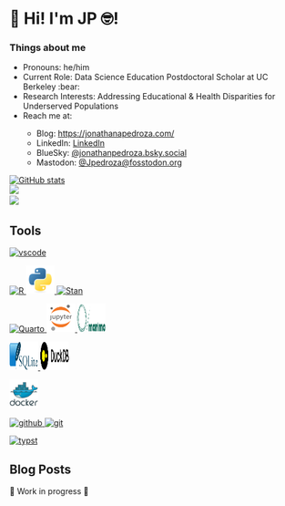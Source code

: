<h1>👋 Hi! I'm JP 🤓!</h1> 

<h3>Things about me</h3>
  <ul>
    <li>Pronouns: he/him</li>
    <li>Current Role: Data Science Education Postdoctoral Scholar at UC Berkeley :bear:</li>
    <li>Research Interests: Addressing Educational & Health Disparities for Underserved Populations</li>
    <li>Reach me at:</li>
      <ul>
        <li>Blog: <a href="https://jonathanapedroza.com/"> https://jonathanapedroza.com/</a> </li>
        <li>LinkedIn: <a href="https://www.linkedin.com/in/jonathan-a-pedroza-phd-5721a7120/"> LinkedIn</a> </li>
        <li>BlueSky: <a href="https://bsky.app/profile/jonathanpedroza.bsky.social"> @jonathanpedroza.bsky.social</a> </li>
        <li>Mastodon: <a href="https://fosstodon.org/@Jpedroza"> @Jpedroza@fosstodon.org</a> </li>
      </ul>
  </ul>

[![GitHub stats](https://github-readme-stats.vercel.app/api?username=jpedroza1228)](https://github.com/anuraghazra/github-readme-stats)
<br>
![](https://github-readme-streak-stats.herokuapp.com/?user=jpedroza1228)
<br>
![](https://github-readme-stats.vercel.app/api/top-langs/?username=jpedroza1228)

<h2>Tools</h2> 

<a href="https://code.visualstudio.com/" target="_blank"> <img src="https://cdn.jsdelivr.net/gh/devicons/devicon/icons/vscode/vscode-original.svg" alt="vscode" width="50" height="50"/> </a> <br>

<a href="https://cran.r-project.org/" target="_blank" rel="noreferrer"> <img src="https://cran.r-project.org/Rlogo.svg" alt="R" width="50" height="50"/> </a>
<a href="https://www.python.org/" target="_blank" rel="noreferrer"> <img src="https://raw.githubusercontent.com/devicons/devicon/master/icons/python/python-original.svg" alt="python" width="50" height="50"/> </a>
<a href="https://mc-stan.org/" target="_blank" rel="noreferrer"> <img src="https://raw.githubusercontent.com/stan-dev/logos/master/logo.png" alt="Stan" width="50" height="50"/> </a> <br>

<a href="https://quarto.org/" target="_blank" rel="noreferrer"> <img src="https://github.com/quarto-dev/quarto-web/blob/main/quarto.png?raw=true" alt="Quarto" width="50" height="50"/> </a> 
<a href="https://jupyter.org/" target="_blank" rel="noreferrer"> <img src="https://github.com/jupyter/jupyter.github.io/blob/main/assets/try/jupyter.png?raw=true" alt="Jupyter" width="50" height="50"/> </a>
<a href="https://marimo.io/" target="_blank" rel="noreferrer"> <img src="https://github.com/marimo-team/marimo/blob/main/frontend/public/logo.png?raw=true" alt="Marimo" width="50" height="50"/> </a> <br>

<a href="https://sqlite.org/" target="_blank" rel="noreferrer"> <img src="https://raw.githubusercontent.com/sqlite/sqlite/refs/heads/master/art/sqlite370.svg" alt="sqlite" width="50" height="50"/> </a>
<a href="https://duckdb.org/" target="_blank" rel="noreferrer"> <img src="https://raw.githubusercontent.com/duckdb/duckdb/refs/heads/main/logo/DuckDB_Logo-horizontal.svg" alt="duckdb" width="50" height="50"/> </a> <br>

<a href="https://www.docker.com/" target="_blank" rel="noreferrer"> <img src="https://raw.githubusercontent.com/devicons/devicon/master/icons/docker/docker-original-wordmark.svg" alt="docker" width="50" height="50"/> </a> <br>

<a href="https://github.com/" target="_blank"> <img src="https://cdn.jsdelivr.net/gh/devicons/devicon/icons/github/github-original.svg" alt="github" width="50" height="50"/> </a>
<a href="https://git-scm.com/" target="_blank" rel="noreferrer"> <img src="https://www.vectorlogo.zone/logos/git-scm/git-scm-icon.svg" alt="git" width="50" height="50"/> </a> <br>

<a href="https://typst.app/" target="_blank" rel="noreferrer"> <img src="https://avatars.githubusercontent.com/u/67595261?v=4" alt="typst" width="50" height="50"/> </a>

<h2>Blog Posts</h2>

🚧 Work in progress 🚧

<!--
<a href="" target="_blank" rel="noreferrer"> <img src="" alt="" width="50" height="50"/> </a>

**jpedroza1228/jpedroza1228** is a ✨ _special_ ✨ repository because its `README.md` (this file) appears on your GitHub profile.

Here are some ideas to get you started:

- 🔭 I’m currently working on ...
- 🌱 I’m currently learning ...
- 👯 I’m looking to collaborate on ...
- 🤔 I’m looking for help with ...
- 💬 Ask me about ...
- 📫 How to reach me: ...
- 😄 Pronouns: ...
- ⚡ Fun fact: ...

<li>SubStack: <a href="url">@jonathanapedroza</a> </li>
-->
